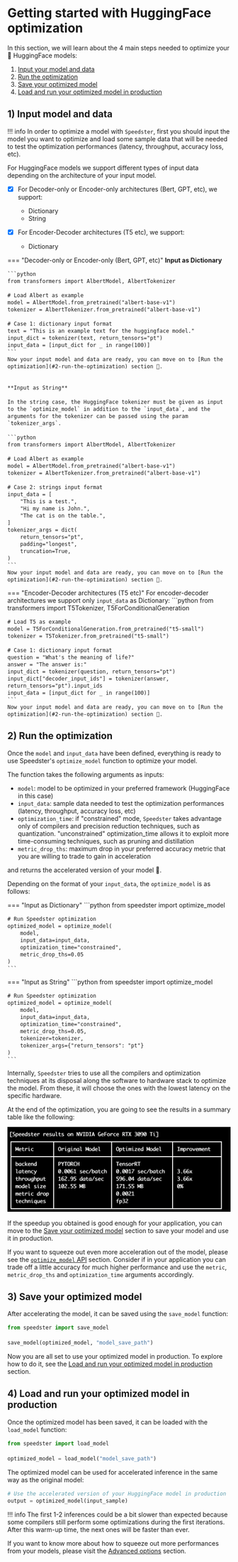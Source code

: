 # Getting started with HuggingFace optimization
In this section, we will learn about the 4 main steps needed to optimize your 🤗 HuggingFace models:

1. [Input your model and data]()
2. [Run the optimization]()
3. [Save your optimized model]()
4. [Load and run your optimized model in production]()

## 1) Input model and data

!!! info
    In order to optimize a model with `Speedster`, first you should input the model you want to optimize and load some sample data that will be needed to test the optimization performances (latency, throughput, accuracy loss, etc). 

For HuggingFace models we support different types of input data depending on the architecture of your input model.

- [x]  For Decoder-only or Encoder-only architectures (Bert, GPT, etc), we support:

    - Dictionary
    - String

- [x]  For Encoder-Decoder architectures (T5 etc), we support: 
    - Dictionary


=== "Decoder-only or Encoder-only (Bert, GPT, etc)"
    **Input as Dictionary**

    ```python
    from transformers import AlbertModel, AlbertTokenizer

    # Load Albert as example
    model = AlbertModel.from_pretrained("albert-base-v1")
    tokenizer = AlbertTokenizer.from_pretrained("albert-base-v1")

    # Case 1: dictionary input format
    text = "This is an example text for the huggingface model."
    input_dict = tokenizer(text, return_tensors="pt")
    input_data = [input_dict for _ in range(100)]
    ```
    Now your input model and data are ready, you can move on to [Run the optimization](#2-run-the-optimization) section 🚀.


    **Input as String**

    In the string case, the HuggingFace tokenizer must be given as input to the `optimize_model` in addition to the `input_data`, and the arguments for the tokenizer can be passed using the param `tokenizer_args`.

    ```python
    from transformers import AlbertModel, AlbertTokenizer

    # Load Albert as example
    model = AlbertModel.from_pretrained("albert-base-v1")
    tokenizer = AlbertTokenizer.from_pretrained("albert-base-v1")

    # Case 2: strings input format
    input_data = [
        "This is a test.",
        "Hi my name is John.",
        "The cat is on the table.",
    ]
    tokenizer_args = dict(
        return_tensors="pt",
        padding="longest",
        truncation=True,
    )
    ```
    Now your input model and data are ready, you can move on to [Run the optimization](#2-run-the-optimization) section 🚀.

=== "Encoder-Decoder architectures (T5 etc)"
    For encoder-decoder architectures we support only `input_data` as Dictionary:
    ```python
    from transformers import T5Tokenizer, T5ForConditionalGeneration

    # Load T5 as example
    model = T5ForConditionalGeneration.from_pretrained("t5-small")
    tokenizer = T5Tokenizer.from_pretrained("t5-small") 

    # Case 1: dictionary input format
    question = "What's the meaning of life?"
    answer = "The answer is:"
    input_dict = tokenizer(question, return_tensors="pt")
    input_dict["decoder_input_ids"] = tokenizer(answer, return_tensors="pt").input_ids
    input_data = [input_dict for _ in range(100)]
    ```
    Now your input model and data are ready, you can move on to [Run the optimization](#2-run-the-optimization) section 🚀.


## 2) Run the optimization
Once the `model` and `input_data` have been defined, everything is ready to use Speedster's `optimize_model` function to optimize your model. 

The function takes the following arguments as inputs:

- `model`: model to be optimized in your preferred framework (HuggingFace in this case)
- `input_data`: sample data needed to test the optimization performances (latency, throughput, accuracy loss, etc)
- `optimization_time`: if "constrained" mode, `Speedster` takes advantage only of compilers and precision reduction techniques, such as quantization. "unconstrained" optimization_time allows it to exploit more time-consuming techniques, such as pruning and distillation 
- `metric_drop_ths`: maximum drop in your preferred accuracy metric that you are willing to trade to gain in acceleration

and returns the accelerated version of your model 🚀.

Depending on the format of your `input_data`, the `optimize_model` is as follows:

=== "Input as Dictionary"
    ```python
    from speedster import optimize_model

    # Run Speedster optimization
    optimized_model = optimize_model(
        model, 
        input_data=input_data, 
        optimization_time="constrained",
        metric_drop_ths=0.05
    )
    ```

=== "Input as String"
    ```python
    from speedster import optimize_model

    # Run Speedster optimization
    optimized_model = optimize_model(
        model, 
        input_data=input_data, 
        optimization_time="constrained", 
        metric_drop_ths=0.05,
        tokenizer=tokenizer,
        tokenizer_args={"return_tensors": "pt"}
    )
    ```

Internally, `Speedster` tries to use all the compilers and optimization techniques at its disposal along the software to hardware stack to optimize the model. From these, it will choose the ones with the lowest latency on the specific hardware.

At the end of the optimization, you are going to see the results in a summary table like the following:

![pt](../images/pt_table.png)

If the speedup you obtained is good enough for your application, you can move to the [Save your optimized model](#3-save-your-optimized-model) section to save your model and use it in production.

If you want to squeeze out even more acceleration out of the model, please see the [`optimize_model` API](../advanced_options.md#optimize_model-api) section. Consider if in your application you can trade off a little accuracy for much higher performance and use the `metric`, `metric_drop_ths` and `optimization_time` arguments accordingly.

## 3) Save your optimized model
After accelerating the model, it can be saved using the `save_model` function:

```python
from speedster import save_model

save_model(optimized_model, "model_save_path")
```

Now you are all set to use your optimized model in production. To explore how to do it, see the [Load and run your optimized model in production](#4-load-and-run-your-optimized-model-in-production) section.

## 4) Load and run your optimized model in production
Once the optimized model has been saved,  it can be loaded with the `load_model` function:
```python
from speedster import load_model

optimized_model = load_model("model_save_path")
```

The optimized model can be used for accelerated inference in the same way as the original model:

```python
# Use the accelerated version of your HuggingFace model in production
output = optimized_model(input_sample)
```

!!! info
    The first 1-2 inferences could be a bit slower than expected because some compilers still perform some optimizations during the first iterations. After this warm-up time, the next ones will be faster than ever.

If you want to know more about how to squeeze out more performances from your models, please visit the [Advanced options](../how_to_guides.md) section.